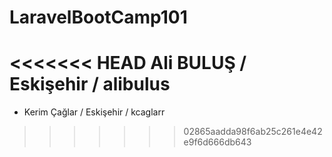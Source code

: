 
# LaravelBootCamp101

<<<<<<< HEAD
Ali BULUŞ / Eskişehir / alibulus
=======
- Kerim Çağlar / Eskişehir / kcaglarr
>>>>>>> 02865aadda98f6ab25c261e4e42e9f6d666db643
